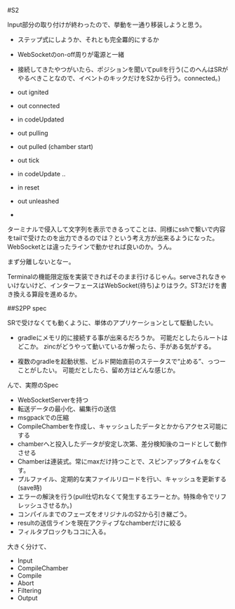 #S2 

Input部分の取り付けが終わったので、挙動を一通り移装しようと思う。

* ステップ式にしようか、それとも完全羃的にするか
* WebSocketのon-off周りが電源と一緒
* 接続してきたやつがいたら、ポジションを聞いてpullを行う(このへんはSRがやるべきことなので、イベントのキックだけをS2から行う。connected。)
* out ignited
* out connected

* in codeUpdated
* out pulling
* out pulled (chamber start)
* out tick
* in codeUpdate ..

* in reset
* out unleashed

* 

ターミナルで侵入して文字列を表示できるってことは、同様にsshで繋いで内容をtailで受けたのを出力できるのでは？という考え方が出来るようになった。WebSocketとは違ったラインで動かせれば良いのか。うん。

まず分離しないとなー。

Terminalの機能限定版を実装できればそのまま行けるじゃん。serveされなきゃいけないけど、インターフェースはWebSocket(待ち)よりはラク。ST3だけを書き換える算段を進めるか。


##S2PP spec

SRで受けなくても動くように、単体のアプリケーションとして駆動したい。

* gradleにメモリ的に接続する事が出来るだろうか。
	可能だとしたらルートはどこか。
	zincがどうやって動いているか解ったら、手がある気がする。

* 複数のgradleを起動状態、ビルド開始直前のステータスで“止める”、っつーことがしたい。
	可能だとしたら、留め方はどんな感じか。

んで、実際のSpec

* WebSocketServerを持つ
* 転送データの最小化、編集行の送信
* msgpackでの圧縮
* CompileChamberを作成し、キャッシュしたデータとかからアクセス可能にする
* chamberへと投入したデータが安定し次第、差分検知後のコードとして動作させる
* Chamberは連装式。常にmaxだけ持つことで、スピンアップタイムをなくす。
* プルファイル、定期的な実ファイルリロードを行い、キャッシュを更新する(save時)
* エラーの解決を行う(pull仕切れなくて発生するエラーとか。特殊命令でリフレッシュさせるか。)
* コンパイルまでのフェーズをオリジナルのS2から引き継ごう。
* resultの送信ラインを現在アクティブなchamberだけに絞る
* フィルタブロックもココに入る。

大きく分けて、

* Input
* CompileChamber
* Compile
* Abort
* Filtering
* Output